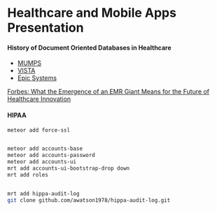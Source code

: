 Healthcare and Mobile Apps Presentation
==================================


#### History of Document Oriented Databases in Healthcare  
- [MUMPS](http://en.wikipedia.org/wiki/MUMPS)    
- [VISTA](http://en.wikipedia.org/wiki/VistA)  
- [Epic Systems](http://en.wikipedia.org/wiki/Epic_Systems)  


[Forbes:  What the Emergence of an EMR Giant Means for the Future of Healthcare Innovation](http://www.forbes.com/sites/davidshaywitz/2012/06/09/epic-challenge-what-the-emergence-of-an-emr-giant-means-for-the-future-of-healthcare-innovation/)


#### HIPAA

````sh
meteor add force-ssl


meteor add accounts-base
meteor add accounts-password
meteor add accounts-ui
mrt add accounts-ui-bootstrap-drop down
mrt add roles


mrt add hippa-audit-log
git clone github.com/awatson1978/hippa-audit-log.git
````

